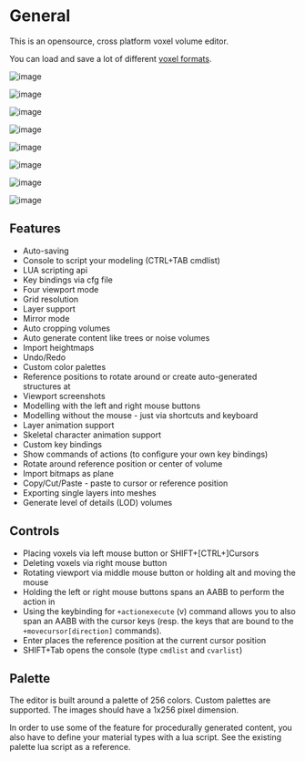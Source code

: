 # General

This is an opensource, cross platform voxel volume editor.

You can load and save a lot of different [voxel formats](../Formats.md).

![image](https://raw.githubusercontent.com/wiki/mgerhardy/engine/images/dwarf-in-editor.jpeg)

![image](https://raw.githubusercontent.com/wiki/mgerhardy/engine/images/voxedit-custom-shader.png)

![image](https://raw.githubusercontent.com/wiki/mgerhardy/engine/images/voxedit-quad-view.png)

![image](https://raw.githubusercontent.com/wiki/mgerhardy/engine/images/animation-frames.gif)

![image](https://raw.githubusercontent.com/wiki/mgerhardy/engine/images/quad-view-knight.png)

![image](https://raw.githubusercontent.com/wiki/mgerhardy/engine/images/voxedit-command_and_conquer.png)

![image](https://raw.githubusercontent.com/wiki/mgerhardy/engine/images/voxedit-duke.png)

![image](https://raw.githubusercontent.com/wiki/mgerhardy/engine/images/voxedit-import-planes.png)

## Features

* Auto-saving
* Console to script your modeling (CTRL+TAB cmdlist)
* LUA scripting api
* Key bindings via cfg file
* Four viewport mode
* Grid resolution
* Layer support
* Mirror mode
* Auto cropping volumes
* Auto generate content like trees or noise volumes
* Import heightmaps
* Undo/Redo
* Custom color palettes
* Reference positions to rotate around or create auto-generated structures at
* Viewport screenshots
* Modelling with the left and right mouse buttons
* Modelling without the mouse - just via shortcuts and keyboard
* Layer animation support
* Skeletal character animation support
* Custom key bindings
* Show commands of actions (to configure your own key bindings)
* Rotate around reference position or center of volume
* Import bitmaps as plane
* Copy/Cut/Paste - paste to cursor or reference position
* Exporting single layers into meshes
* Generate level of details (LOD) volumes

## Controls

* Placing voxels via left mouse button or SHIFT+[CTRL+]Cursors
* Deleting voxels via right mouse button
* Rotating viewport via middle mouse button or holding alt and moving the mouse
* Holding the left or right mouse buttons spans an AABB to perform the action in
* Using the keybinding for `+actionexecute` (v) command allows you to also span an AABB with
  the cursor keys (resp. the keys that are bound to the `+movecursor[direction]` commands).
* Enter places the reference position at the current cursor position
* SHIFT+Tab opens the console (type `cmdlist` and `cvarlist`)

## Palette

The editor is built around a palette of 256 colors. Custom palettes are supported. The images should have a 1x256 pixel dimension.

In order to use some of the feature for procedurally generated content, you also have to define your material types with a lua script. See the existing palette lua script as a reference.
